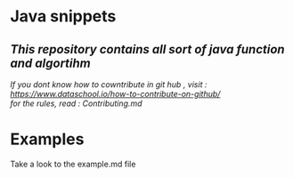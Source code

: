 # Java snippets

## _This repository contains all sort of java function and algortihm_
_If you dont know how to cowntribute in git hub , visit : https://www.dataschool.io/how-to-contribute-on-github/_  
_for the rules, read : Contributing.md_

# Examples
Take a look to the example.md file 
